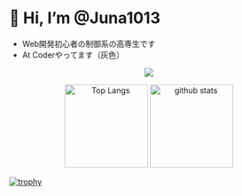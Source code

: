 # 👋 Hi, I’m @Juna1013

- Web開発初心者の制御系の高専生です
- At Coderやってます（灰色）
<p align="center">
  <a href="https://skillicons.dev">
    <img src="https://skillicons.dev/icons?i=c,cpp,python,html,css,tailwindcss,vercel" />
  </a>
</p>

<p align="center"> 
  <img alt="Top Langs" height="150px" src="https://github-readme-stats.vercel.app/api/top-langs/?username=Juna1013&layout=compact&count_private=true&show_icons=true&theme=onedark" />
  <img alt="github stats" height="150px" src="https://github-readme-stats.vercel.app/api?username=Juna1013&count_private=true&show_icons=true&show_icons=true&theme=onedark" />
</p>

[![trophy](https://github-profile-trophy.vercel.app/?username=Juna1013&theme=onedark&column=7)](https://github.com/ryo-ma/github-profile-trophy)
<!---
Juna1013/Juna1013 is a ✨ special ✨ repository because its `README.md` (this file) appears on your GitHub profile.
You can click the Preview link to take a look at your changes.
--->
